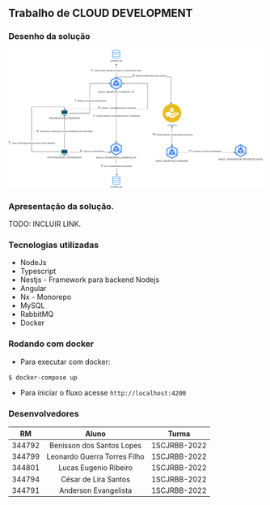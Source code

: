 ## Trabalho de CLOUD DEVELOPMENT


### Desenho da solução

![Open Banking - Compartilhamento de Dados](./ms_fiap.drawio.png "Open Banking - Compartilhamento de Dados")

### Apresentação da solução. 

TODO: INCLUIR LINK.


### Tecnologias utilizadas

- NodeJs
- Typescript
- Nestjs - Framework para backend Nodejs
- Angular
- Nx - Monorepo
- MySQL
- RabbitMQ
- Docker

### Rodando com docker
- Para executar com docker:

```
$ docker-compose up
```
- Para iniciar o fluxo acesse `http://localhost:4200`




### Desenvolvedores

| RM  | Aluno | Turma |
| ------------- |:-------------:| --------- | 
| 344792      | Benisson dos Santos Lopes     | 1SCJRBB-2022 |
| 344799      | Leonardo Guerra Torres Filho     | 1SCJRBB-2022 |
| 344801      | Lucas Eugenio Ribeiro     | 1SCJRBB-2022 |
| 344794      | César de Lira Santos     | 1SCJRBB-2022 |
| 344791      | Anderson Evangelista     | 1SCJRBB-2022 |
